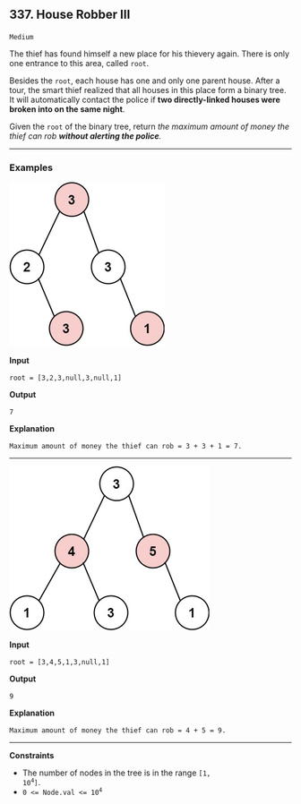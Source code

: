 ## 337. House Robber III

`Medium`

The thief has found himself a new place for his thievery again. There is only one entrance to this area, called `root`.

Besides the `root`, each house has one and only one parent house. After a tour, the smart thief realized that all houses in this place form a binary tree. It will automatically contact the police if **two directly-linked houses were broken into on the same night**.

Given the `root` of the binary tree, return *the maximum amount of money the thief can rob **without alerting the police**.*

---

### Examples

![](rob1-tree.jpg)

**Input**
```
root = [3,2,3,null,3,null,1]
```

**Output**
```
7
```

**Explanation**
```
Maximum amount of money the thief can rob = 3 + 3 + 1 = 7.
```

---

![](rob2-tree.jpg)

**Input**
```
root = [3,4,5,1,3,null,1]
```

**Output**
```
9
```

**Explanation**
```
Maximum amount of money the thief can rob = 4 + 5 = 9.
```

---

**Constraints**

* The number of nodes in the tree is in the range <code>[1, 10<sup>4</sup>]</code>.
* <code>0 <= Node.val <= 10<sup>4</sup></code>